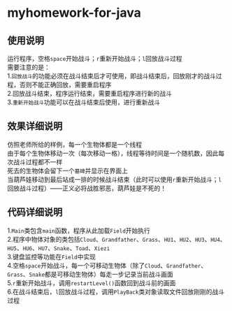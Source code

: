 # myhomework-for-java
## 使用说明
运行程序，空格`space`开始战斗；`r`重新开始战斗；`l`回放战斗过程<br>
需要注意的是：<br>
1.`回放战斗`的功能必须在战斗结束后才可使用，即战斗结束后，回放刚才的战斗过程，否则不能正确回放，需要重启程序<br>
2.回放战斗结束，程序运行结束，需要重启程序进行新的战斗<br>
3.`重新开始战斗`功能可以在战斗结束后使用，进行重新战斗
## 效果详细说明
仿照老师所给的样例，每一个生物体都是一个线程<br>
由于每个生物体移动一次（每次移动一格），线程等待时间是一个随机数，因此每次战斗过程都不一样<br>
死去的生物体会留下一个`墓碑`并显示在界面上<br>
当葫芦娃移动到最后站成一排的时候战斗结束（此时可以使用`r`重新开始战斗；`l`回放战斗过程）——正义必将战胜邪恶，葫芦娃是不死的！
## 代码详细说明
1.`Main`类包含`main`函数，程序从此加载`Field`开始执行<br>
2.程序中物体对象的类包括`Cloud`、`Grandfather`、`Grass`、`HU1`、`HU2`、`HU3`、`HU4`、`HU5`、`HU6`、`HU7`、`Snake`、`Toad`、`Xiezi`<br>
3.键盘监控等功能在`Field`中实现<br>
4.空格`space`开始战斗，每一个可移动生物体（除了`Cloud`、`Grandfather`、`Grass`、`Snake`都是可移动生物体）每走一步记录当前战斗画面<br>
5.`r`重新开始战斗，调用`restartLevel()`函数回到战斗前的画面<br>
6.在战斗结束后，`l`回放战斗过程，调用`PlayBack`类对象读取文件回放刚刚的战斗过程
